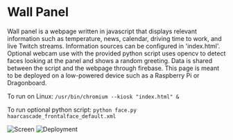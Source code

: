 # Wall Panel

Wall panel is a webpage written in javascript that displays relevant information such as temperature, news, calendar, driving time to work, and live Twitch streams. Information sources can be configured in 'index.html'. Optional webcam use with the provided python script uses opencv to detect faces looking at the panel and shows a random greeting. Data is shared between the script and the webpage through firebase. This page is meant to be deployed on a low-powered device such as a Raspberry Pi or Dragonboard. 

To run on Linux:
`/usr/bin/chromium --kiosk "index.html" &`

To run optional python script:
`python face.py haarcascade_frontalface_default.xml`

![Screen](https://raw.githubusercontent.com/scdickson/WallPanel/master/images/screen.png)
![Deployment](https://raw.githubusercontent.com/scdickson/WallPanel/master/images/deployment.jpg)